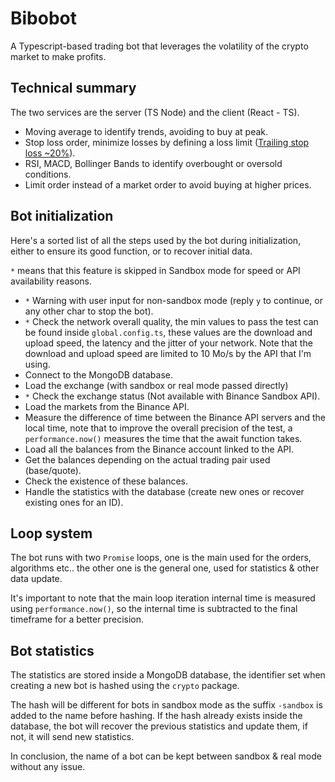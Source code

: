 # Bibobot
A Typescript-based trading bot that leverages the volatility of the crypto market to make profits.


Technical summary
-----------------
The two services are the server (TS Node) and the client (React - TS).

- Moving average to identify trends, avoiding to buy at peak.
- Stop loss order, minimize losses by defining a loss limit ([Trailing stop loss ~20%](https://www.quant-investing.com/blog/truths-about-stop-losses-that-nobody-wants-to-believe)).
- RSI, MACD, Bollinger Bands to identify overbought or oversold conditions.
- Limit order instead of a market order to avoid buying at higher prices.

Bot initialization
------------------
Here's a sorted list of all the steps used by the bot during initialization,
either to ensure its good function, or to recover initial data.

`*` means that this feature is skipped in Sandbox mode for speed or API availability reasons.

- `*` Warning with user input for non-sandbox mode (reply `y` to continue, or any other char to stop the bot).
- `*` Check the network overall quality, the min values to pass the test can be found inside
  `global.config.ts`, these values are the download and upload speed, the latency and the jitter
  of your network. Note that the download and upload speed are limited to 10 Mo/s by the API that
  I'm using.
- Connect to the MongoDB database.
- Load the exchange (with sandbox or real mode passed directly)
- `*` Check the exchange status (Not available with Binance Sandbox API).
- Load the markets from the Binance API.
- Measure the difference of time between the Binance API servers and the local time,
  note that to improve the overall precision of the test, a `performance.now()` measures
  the time that the await function takes.
- Load all the balances from the Binance account linked to the API.
- Get the balances depending on the actual trading pair used (base/quote).
- Check the existence of these balances.
- Handle the statistics with the database (create new ones or recover existing ones for an ID).

Loop system
-----------
The bot runs with two `Promise` loops, one is the main used for the orders, algorithms etc..
the other one is the general one, used for statistics & other data update.

It's important to note that the main loop iteration internal time is measured using `performance.now()`,
so the internal time is subtracted to the final timeframe for a better precision.

Bot statistics
--------------
The statistics are stored inside a MongoDB database, the identifier set when creating
a new bot is hashed using the `crypto` package.

The hash will be different for bots in sandbox mode as the suffix `-sandbox` is added
to the name before hashing. If the hash already exists inside the database, the bot will
recover the previous statistics and update them, if not, it will send new statistics.

In conclusion, the name of a bot can be kept between sandbox & real mode without any issue.
